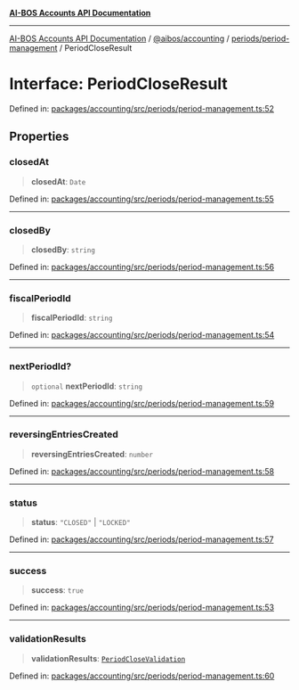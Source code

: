 [**AI-BOS Accounts API Documentation**](../../../../../README.md)

***

[AI-BOS Accounts API Documentation](../../../../../README.md) / [@aibos/accounting](../../../README.md) / [periods/period-management](../README.md) / PeriodCloseResult

# Interface: PeriodCloseResult

Defined in: [packages/accounting/src/periods/period-management.ts:52](https://github.com/pohlai88/accounts/blob/48103fb36d28b2b9bfb33472b6de2f719773cde9/packages/accounting/src/periods/period-management.ts#L52)

## Properties

### closedAt

> **closedAt**: `Date`

Defined in: [packages/accounting/src/periods/period-management.ts:55](https://github.com/pohlai88/accounts/blob/48103fb36d28b2b9bfb33472b6de2f719773cde9/packages/accounting/src/periods/period-management.ts#L55)

***

### closedBy

> **closedBy**: `string`

Defined in: [packages/accounting/src/periods/period-management.ts:56](https://github.com/pohlai88/accounts/blob/48103fb36d28b2b9bfb33472b6de2f719773cde9/packages/accounting/src/periods/period-management.ts#L56)

***

### fiscalPeriodId

> **fiscalPeriodId**: `string`

Defined in: [packages/accounting/src/periods/period-management.ts:54](https://github.com/pohlai88/accounts/blob/48103fb36d28b2b9bfb33472b6de2f719773cde9/packages/accounting/src/periods/period-management.ts#L54)

***

### nextPeriodId?

> `optional` **nextPeriodId**: `string`

Defined in: [packages/accounting/src/periods/period-management.ts:59](https://github.com/pohlai88/accounts/blob/48103fb36d28b2b9bfb33472b6de2f719773cde9/packages/accounting/src/periods/period-management.ts#L59)

***

### reversingEntriesCreated

> **reversingEntriesCreated**: `number`

Defined in: [packages/accounting/src/periods/period-management.ts:58](https://github.com/pohlai88/accounts/blob/48103fb36d28b2b9bfb33472b6de2f719773cde9/packages/accounting/src/periods/period-management.ts#L58)

***

### status

> **status**: `"CLOSED"` \| `"LOCKED"`

Defined in: [packages/accounting/src/periods/period-management.ts:57](https://github.com/pohlai88/accounts/blob/48103fb36d28b2b9bfb33472b6de2f719773cde9/packages/accounting/src/periods/period-management.ts#L57)

***

### success

> **success**: `true`

Defined in: [packages/accounting/src/periods/period-management.ts:53](https://github.com/pohlai88/accounts/blob/48103fb36d28b2b9bfb33472b6de2f719773cde9/packages/accounting/src/periods/period-management.ts#L53)

***

### validationResults

> **validationResults**: [`PeriodCloseValidation`](PeriodCloseValidation.md)

Defined in: [packages/accounting/src/periods/period-management.ts:60](https://github.com/pohlai88/accounts/blob/48103fb36d28b2b9bfb33472b6de2f719773cde9/packages/accounting/src/periods/period-management.ts#L60)
